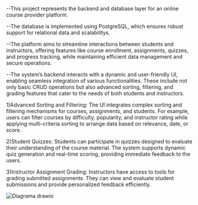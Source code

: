 --This project represents the backend and database layer for an online course provider platform.

--The database is implemented using PostgreSQL, which ensures robust support for relational data and scalabilitys.

--The platform aims to streamline interactions between students and instructors, offering features like course enrollment, assignments,
  quizzes, and progress tracking, while maintaining efficient data management and secure operations.

--The system’s backend interacts with a dynamic and user-friendly UI, enabling seamless integration of various functionalities.
  These include not only basic CRUD operations but also advanced sorting, filtering, and grading features that cater to the needs of both students and instructors.

1)Advanced Sorting and Filtering: The UI integrates complex sorting and filtering mechanisms for courses, assignments, and students.
  For example, users can filter courses by difficulty, popularity,
  and instructor rating while applying multi-criteria sorting to arrange data based on relevance, date, or score.
  
2)Student Quizzes: Students can participate in quizzes designed to evaluate their understanding of the course material.
  The system supports dynamic quiz generation and real-time scoring, providing immediate feedback to the users.
  
3)Instructor Assignment Grading: Instructors have access to tools for grading submitted assignments. They can view and evaluate student submissions
  and provide personalized feedback efficiently.


![Diagrama drawio](https://github.com/user-attachments/assets/625c048a-b166-4898-9c5f-a050dda44c85)
